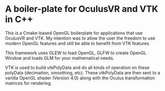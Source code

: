 # A boiler-plate for OculusVR and VTK in C++

This is a Cmake-based OpenGL boilerplate for applications that use OculusVR and VTK. My intention was to allow the user the freedom to use modern OpenGL features and still be able to benefit from VTK features.

This framework uses GLEW to load OpenGL, GLFW to create OpenGL Window and loads GLM for your mathematical needs.

VTK is used to build vtkPolyData and do all kinds of operation on these polyData (decimation, smoothing, etc). These vtkPolyData are then sent to a vanilla OpenGL shader (Version 4.0) along with the Oculus transformation matrices for rendering.
